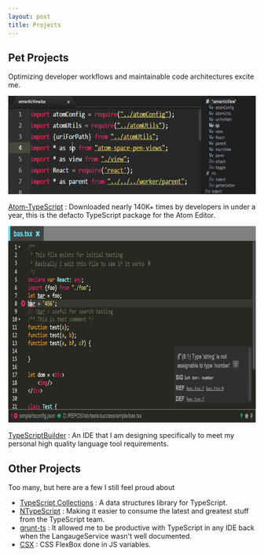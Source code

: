 ```yaml
---
layout: post
title: Projects
---
```


## Pet Projects
Optimizing developer workflows and maintainable code architectures excite me.

<a href="https://atom.io/packages/atom-typescript"><img height="200px" src="https://raw.githubusercontent.com/TypeStrong/atom-typescript-examples/master/screens/semanticView.png"/></a>


[Atom-TypeScript](https://atom.io/packages/atom-typescript) : Downloaded nearly 140K+ times by developers in under a year, this is the defacto TypeScript package for the Atom Editor.

<a href="http://www.typescriptbuilder.com/"><img height="400px" src="/img/typescriptbuilder.jpg"/></a>

[TypeScriptBuilder](http://www.typescriptbuilder.com/) : An IDE that I am designing specifically to meet my personal high quality language tool requirements.

## Other Projects
Too many, but here are a few I still feel proud about

* [TypeScript Collections](https://github.com/basarat/typescript-collections) : A data structures library for TypeScript.
* [NTypeScript](https://github.com/typestrong/ntypescript) : Making it easier to consume the latest and greatest stuff from the TypeScript team.
* [grunt-ts](https://github.com/typestrong/grunt-ts) : It allowed me to be productive with TypeScript in any IDE back when the LangaugeService wasn't well documented.
* [CSX](https://github.com/basarat/csx) : CSS FlexBox done in JS variables.
